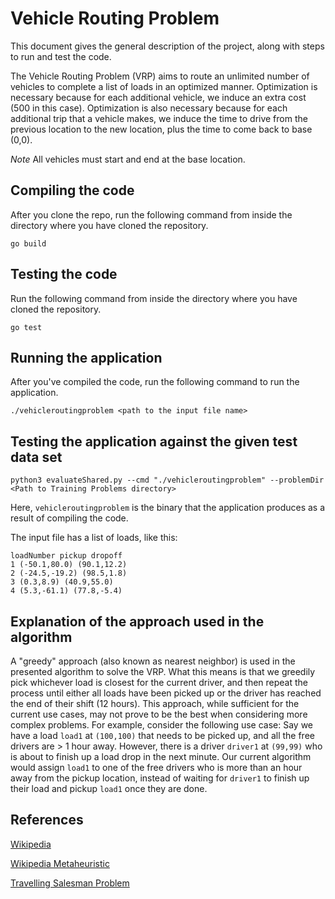 # Vehicle Routing Problem

This document gives the general description of the project, along with steps to run and test the code.

The Vehicle Routing Problem (VRP) aims to route an unlimited number of vehicles to complete a list of loads in an optimized manner.
Optimization is necessary because for each additional vehicle, we induce an extra cost (500 in this case). Optimization is also necessary
because for each additional trip that a vehicle makes, we induce the time to drive from the previous location to the new location, plus the 
time to come back to base (0,0).

*Note* All vehicles must start and end at the base location.

## Compiling the code

After you clone the repo, run the following command from inside the directory where you have cloned the repository.
```
go build
```

## Testing the code
Run the following command from inside the directory where you have cloned the repository.
```
go test
```

## Running the application
After you've compiled the code, run the following command to run the application.
```
./vehicleroutingproblem <path to the input file name>
```

## Testing the application against the given test data set
```
python3 evaluateShared.py --cmd "./vehicleroutingproblem" --problemDir <Path to Training Problems directory>
```
Here, ``vehicleroutingproblem`` is the binary that the application produces as a result of compiling the code.

The input file has a list of loads, like this:
```text
loadNumber pickup dropoff
1 (-50.1,80.0) (90.1,12.2)
2 (-24.5,-19.2) (98.5,1.8)
3 (0.3,8.9) (40.9,55.0)
4 (5.3,-61.1) (77.8,-5.4)
```

## Explanation of the approach used in the algorithm
A "greedy" approach (also known as nearest neighbor) is used in the presented algorithm to solve the VRP. What this means is that we greedily pick whichever load is closest for the
current driver, and then repeat the process until either all loads have been picked up or the driver has reached the end of their shift (12 hours).
This approach, while sufficient for the current use cases, may not prove to be the best when considering more complex problems.
For example, consider the following use case:
Say we have a load ``load1`` at ``(100,100)`` that needs to be picked up, and all the free drivers are > 1 hour away.
However, there is a driver ``driver1`` at ``(99,99)`` who is about to finish up a load drop in the next minute.
Our current algorithm would assign ``load1`` to one of the free drivers who is more than an hour away from the pickup location, instead of waiting for
``driver1`` to finish up their load and pickup ``load1`` once they are done.

## References
[Wikipedia](https://en.wikipedia.org/wiki/Vehicle_routing_problem)

[Wikipedia Metaheuristic](https://en.wikipedia.org/wiki/Metaheuristic)

[Travelling Salesman Problem](https://www.routific.com/blog/travelling-salesman-problem)